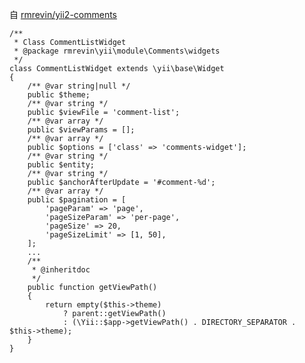 自  [rmrevin/yii2-comments](https://github.com/rmrevin/yii2-comments/blob/master/widgets/CommentListWidget.php) 
>
    /**
     * Class CommentListWidget
     * @package rmrevin\yii\module\Comments\widgets
     */
    class CommentListWidget extends \yii\base\Widget
    {
        /** @var string|null */
        public $theme;
        /** @var string */
        public $viewFile = 'comment-list';
        /** @var array */
        public $viewParams = [];
        /** @var array */
        public $options = ['class' => 'comments-widget'];
        /** @var string */
        public $entity;
        /** @var string */
        public $anchorAfterUpdate = '#comment-%d';
        /** @var array */
        public $pagination = [
            'pageParam' => 'page',
            'pageSizeParam' => 'per-page',
            'pageSize' => 20,
            'pageSizeLimit' => [1, 50],
        ];
        ...
        /**
         * @inheritdoc
         */
        public function getViewPath()
        {
            return empty($this->theme)
                ? parent::getViewPath()
                : (\Yii::$app->getViewPath() . DIRECTORY_SEPARATOR . $this->theme);
        }
    }